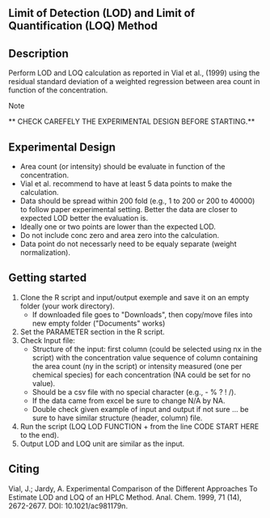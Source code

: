 Limit of Detection (LOD) and Limit of Quantification (LOQ) Method 
-----------------------------------------------------------------
Description
-----------
Perform LOD and LOQ calculation as reported in Vial et al., (1999) using the residual standard deviation of a weighted regression between area count in function of the concentration.

> [!NOTE]
> ** CHECK CAREFELY THE EXPERIMENTAL DESIGN BEFORE STARTING.**

Experimental Design
-----------
- Area count (or intensity) should be evaluate in function of the concentration.
- Vial et al. recommend to have at least 5 data points to make the calculation.
- Data should be spread within 200 fold (e.g., 1 to 200 or 200 to 40000) 
  to follow paper experimental setting. Better the data are closer to expected LOD better the evaluation is.
- Ideally one or two points are lower than the expected LOD.
- Do not include conc zero and area zero into the calculation.
- Data point do not necessarly need to be equaly separate (weight normalization).

Getting started
----------------
1. Clone the R script and input/output exemple and save it on an empty folder (your work directory).
   - If downloaded file goes to "Downloads", then copy/move files into new empty folder ("Documents" works)
2. Set the PARAMETER section in the R script.
3. Check Input file:
   - Structure of the input: first column (could be selected using nx in the script) with the concentration value
                             sequence of column containing the area count (ny in the script) or intensity measured (one per
                             chemical species) for each concentration (NA could be set for no value).  
   - Should be a csv file with no special character (e.g., - % ? ! /).
   - If the data came from excel be sure to change N/A by NA.
   - Double check given example of input and output if not sure ... be sure to have similar structure (header, column) file.
4. Run the script (LOQ LOD FUNCTION + from the line CODE START HERE to the end).
5. Output LOD and LOQ unit are similar as the input.

Citing
-------
Vial, J.; Jardy, A. Experimental Comparison of the Different Approaches 
To Estimate LOD and LOQ of an HPLC Method. 
Anal. Chem. 1999, 71 (14), 2672-2677. DOI: 10.1021/ac981179n.
